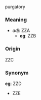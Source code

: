 purgatory
### Meaning
+ _adj_: ZZA
    + __eg__: ZZB

### Origin

ZZC

### Synonym

__eg__: ZZD

+ ZZE


